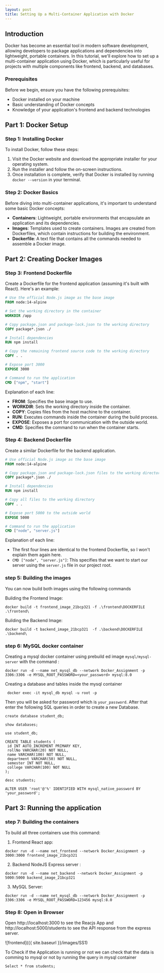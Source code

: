 ```yaml
---
layout: post
title: Setting Up a Multi-Container Application with Docker
---
```


## Introduction
Docker has become an essential tool in modern software development, allowing developers to package applications and dependencies into lightweight, portable containers. In this tutorial, we'll explore how to set up a multi-container application using Docker, which is particularly useful for projects with multiple components like frontend, backend, and databases.

### Prerequisites
Before we begin, ensure you have the following prerequisites:
- Docker installed on your machine
- Basic understanding of Docker concepts
- Knowledge of your application's frontend and backend technologies

## Part 1: Docker Setup
### Step 1: Installing Docker
To install Docker, follow these steps:
1. Visit the Docker website and download the appropriate installer for your operating system.
2. Run the installer and follow the on-screen instructions.
3. Once installation is complete, verify that Docker is installed by running `docker --version` in your terminal.

### Step 2: Docker Basics
Before diving into multi-container applications, it's important to understand some basic Docker concepts:
- **Containers**: Lightweight, portable environments that encapsulate an application and its dependencies.
- **Images**: Templates used to create containers. Images are created from Dockerfiles, which contain instructions for building the environment.
- **Dockerfile**: A text file that contains all the commands needed to assemble a Docker image.

## Part 2: Creating Docker Images
### Step 3: Frontend Dockerfile
Create a Dockerfile for the frontend application (assuming it's built with React). Here's an example:
```Dockerfile
# Use the official Node.js image as the base image
FROM node:14-alpine

# Set the working directory in the container
WORKDIR /app

# Copy package.json and package-lock.json to the working directory
COPY package*.json ./

# Install dependencies
RUN npm install

# Copy the remaining frontend source code to the working directory
COPY . .

# Expose port 3000
EXPOSE 3000

# Command to run the application
CMD ["npm", "start"]
```

Explanation of each line:

- **FROM**: Specifies the base image to use.
- **WORKDIR**: Sets the working directory inside the container.
- **COPY**: Copies files from the host machine to the container.
- **RUN**: Executes commands inside the container during the build process.
- **EXPOSE**: Exposes a port for communication with the outside world.
- **CMD**: Specifies the command to run when the container starts.

### Step 4: Backend Dockerfile
Create a similar Dockerfile for the backend application.
```Dockerfile
# Use official Node.js image as the base image
FROM node:14-alpine

# Copy package.json and package-lock.json files to the working directory
COPY package*.json ./

# Install dependencies
RUN npm install

# Copy all files to the working directory
COPY . .

# Expose port 5000 to the outside world
EXPOSE 5000

# Command to run the application
CMD ["node", "server.js"]
```
Explanation of each line:

- The first four lines are identical to the frontend Dockerfile, so I won't  explain them again here.
- `CMD ["node", "server.js"]`: This specifies that we want to start our server using the `server.js`  file in our project root.

### step 5: Building the images

You can now build both images using the following commands

Building the Frontend Image:
```
docker build -t frontend_image_21bcp321 -f .\frontend\DOCKERFILE .\frontend\
```

Building the Backend Image:
```
docker build -t backend_image_21bcp321  -f .\backend\DOCKERFILE .\backend\
```

### step 6: MySQL docker  container

Creating a mysql docker container using prebuild ed image `mysql/mysql-server` with the command :

```
docker run -d --name net_mysql_db --network Docker_Assignment -p 3306:3306 -e MYSQL_ROOT_PASSWORD=<your_password> mysql:8.0
```

Creating a database and tables inside the mysql container 

```
 docker exec -it mysql_db mysql -u root -p
 ```
 Then you will be asked for password which is  `your_password`. 
 After that enter the following SQL queries in order to create a new Database.

 ```
create database student_db;

show databases;

use student_db;

CREATE TABLE students (
  id INT AUTO_INCREMENT PRIMARY KEY,
  rollNo VARCHAR(20) NOT NULL,
  name VARCHAR(100) NOT NULL,
  department VARCHAR(50) NOT NULL,
  semester INT NOT NULL,
  college VARCHAR(100) NOT NULL
);

desc students;
```
```
ALTER USER 'root'@'%' IDENTIFIED WITH mysql_native_password BY 'your_password';
```
## Part 3:  Running the application 
### step 7: Building the containers 
To build all three containers use this command:

1. Frontend  React app:
```
docker run -d --name net_frontend --network Docker_Assignment -p 3000:3000 frontend_image_21bcp321
```

2. Backend NodeJS Express server :
```
docker run -d --name net_backend --network Docker_Assignment -p 5000:5000 backend_image_21bcp321
```
3. MySQL Server:
```
docker run -d --name net_mysql_db --network Docker_Assignment -p 3306:3306 -e MYSQL_ROOT_PASSWORD=123456 mysql:8.0
```

### Step 8: Open in Browser
Open http://localhost:3000 to see the Reacjs App and http://localhost:5000/students to see the API response from the express server.

![frontend]({{ site.baseurl }}/images/SS1)

To Check if the Application is running or not we can check that the data is comming to mysql or not by running the query in mysql container 

```
Select * from students;
```
